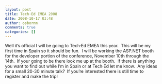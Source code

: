```yaml
---
layout: post
title: Tech·Ed EMEA 2008
date: 2008-10-17 03:48
author: osbornm
comments: true
categories: []
---
```

Well it’s official I will be going to Tech·Ed EMEA this year.  This will be my first time in Spain so it should be fun.  I will be working the ASP.NET booth for the developer portion of the conference, November 10th through the 14th.  If your going to be there look me up at the booth.  If there is anything you want to find out while I’m in Spain or at Tech·Ed let me know.  Any ideas for a small 20-30 minute talk?  If you’re interested there is still time to register and make the trip!
